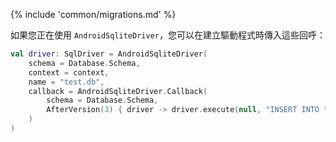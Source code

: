 {% include 'common/migrations.md' %}

如果您正在使用 `AndroidSqliteDriver`，您可以在建立驅動程式時傳入這些回呼：

```kotlin
val driver: SqlDriver = AndroidSqliteDriver(
    schema = Database.Schema,
    context = context,
    name = "test.db",
    callback = AndroidSqliteDriver.Callback(
        schema = Database.Schema,
        AfterVersion(3) { driver -> driver.execute(null, "INSERT INTO test (value) VALUES('hello')", 0) },
    )
)